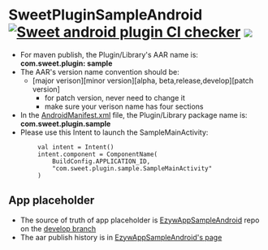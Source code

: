 # SweetPluginSampleAndroid [![Sweet android plugin CI checker](https://github.com/randytang2021/SweetPluginSampleAndroid/actions/workflows/sweet_android_plugin_checker.yml/badge.svg)](https://github.com/randytang2021/SweetPluginSampleAndroid/actions/workflows/sweet_android_plugin_checker.yml) [![](https://jitpack.io/v/randytang2021/SweetPluginSampleAndroid.svg)](https://jitpack.io/#randytang2021/SweetPluginSampleAndroid)

- For maven publish, the Plugin/Library's AAR name is: **com.sweet.plugin: sample**
- The AAR's version name convention should be:
    * [major verison][minor version][alpha, beta,release,develop][patch version]
         + for patch version, never need to change it
         + make sure your verison name has four sections
- In the [AndroidManifest.xml](src/main/AndroidManifest.xml) file, the Plugin/Library package name is: **com.sweet.plugin.sample**
- Please use this Intent to launch the SampleMainActivity:
```
        val intent = Intent()
        intent.component = ComponentName(
            BuildConfig.APPLICATION_ID,
            "com.sweet.plugin.sample.SampleMainActivity"
        )
```
## App placeholder
- The source of truth of app placeholder is [EzywAppSampleAndroid](https://github.com/randytang2021/EzywAppSampleAndroid) repo on the [develop branch](https://github.com/randytang2021/EzywAppSampleAndroid/tree/develop)
- The aar publish history is in [EzywAppSampleAndroid's page](https://randytang2021.github.io/EzywAppSampleAndroid/)
